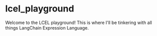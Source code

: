 # lcel_playground
Welcome to the LCEL playground! This is where I'll be tinkering with all things LangChain Expression Language.
